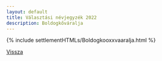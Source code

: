 ```yaml
---
layout: default
title: Választási névjegyzék 2022
description: Boldogkőváralja
---
```


{% include settlementHTMLs/Boldogkooxxvaaralja.html %}

[Vissza](../)